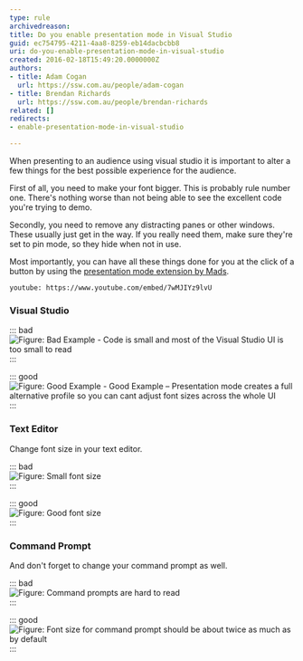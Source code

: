 ```yaml
---
type: rule
archivedreason: 
title: Do you enable presentation mode in Visual Studio
guid: ec754795-4211-4aa8-8259-eb14dacbcbb8
uri: do-you-enable-presentation-mode-in-visual-studio
created: 2016-02-18T15:49:20.0000000Z
authors:
- title: Adam Cogan
  url: https://ssw.com.au/people/adam-cogan
- title: Brendan Richards
  url: https://ssw.com.au/people/brendan-richards
related: []
redirects:
- enable-presentation-mode-in-visual-studio

---
```


When presenting to an audience using visual studio it is important to alter a few things for the best possible experience for the audience.


<!--endintro-->




First of all, you need to make your font bigger. This is probably rule number one. There's nothing worse than not being able to see the excellent code you're trying to demo.




Secondly, you need to remove any distracting panes or other windows. These usually just get in the way. If you really need them, make sure they're set to pin mode, so they hide when not in use.




Most importantly, you can have all these things done for you at the click of a button by using the 
   [presentation mode extension by Mads](https://devblogs.microsoft.com/visualstudio/use-visual-studio-in-presentation-mode/).


`youtube: https://www.youtube.com/embed/7wMJIYz9lvU`
 




### Visual Studio


::: bad  
![Figure: Bad Example - Code is small and most of the Visual Studio UI is too small to read](present\_off.png)  
:::


::: good  
![Figure: Good Example - Good Example – Presentation mode creates a full alternative profile so you can cant adjust font sizes across the whole UI](present\_on.png)  
:::

### Text Editor

Change font size in your text editor.


::: bad  
![Figure: Small font size](notepad\_bad.png)  
:::


::: good  
![Figure: Good font size](notepad\_good2.png)  
:::

### Command Prompt

And don't forget to change your command prompt as well.


::: bad  
![Figure: Command prompts are hard to read](cmd\_bad\_2.png)  
:::


::: good  
![Figure: Font size for command prompt should be about twice as much as by default](cmd\_good\_2.png)  
:::
